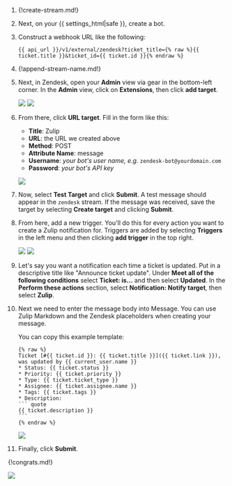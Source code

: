 1.  {!create-stream.md!}

1.  Next, on your {{ settings_html|safe }}, create a bot.

1.  Construct a webhook URL like the following:

    `{{ api_url }}/v1/external/zendesk?ticket_title={% raw %}{{ ticket.title }}&ticket_id={{ ticket.id }}{% endraw %}`

1.  {!append-stream-name.md!}

1.  Next, in Zendesk, open your **Admin** view via gear in the bottom-left
    corner. In the **Admin** view, click on **Extensions**, then click
    **add target**.

    ![](/static/images/integrations/zendesk/001.png)
    ![](/static/images/integrations/zendesk/002.png)

1.  From there, click **URL target**. Fill in the form like this:

    * **Title**: Zulip
    * **URL**: the URL we created above
    * **Method**: POST
    * **Attribute Name**: message
    * **Username**: *your bot's user name, e.g.* `zendesk-bot@yourdomain.com`
    * **Password**: *your bot's API key*

    ![](/static/images/integrations/zendesk/003.png)

1.  Now, select **Test Target** and click **Submit**. A test message should
    appear in the `zendesk` stream. If the message was received, save the
    target by selecting **Create target** and clicking **Submit**.

1.  From here, add a new trigger. You'll do this for every action you want
    to create a Zulip notification for. Triggers are added by selecting
    **Triggers** in the left menu and then clicking **add trigger** in the
    top right.

    ![](/static/images/integrations/zendesk/004.png)
    ![](/static/images/integrations/zendesk/005.png)

1.  Let's say you want a notification each time a ticket is updated. Put
    in a descriptive title like "Announce ticket update". Under **Meet all of
    the following conditions** select **Ticket: is...** and then select
    **Updated**. In the **Perform these actions** section, select
    **Notification: Notify target**, then select **Zulip**.

1.  Next we need to enter the message body into Message. You can use
    Zulip Markdown and the Zendesk placeholders when creating your message.

    You can copy this example template:

        {% raw %}
        Ticket [#{{ ticket.id }}: {{ ticket.title }}]({{ ticket.link }}), was updated by {{ current_user.name }}
        * Status: {{ ticket.status }}
        * Priority: {{ ticket.priority }}
        * Type: {{ ticket.ticket_type }}
        * Assignee: {{ ticket.assignee.name }}
        * Tags: {{ ticket.tags }}
        * Description:
        ``` quote
        {{ ticket.description }}
        ```
        {% endraw %}

    ![](/static/images/integrations/zendesk/006.png)

1.  Finally, click **Submit**.

{!congrats.md!}

![](/static/images/integrations/zendesk/007.png)
